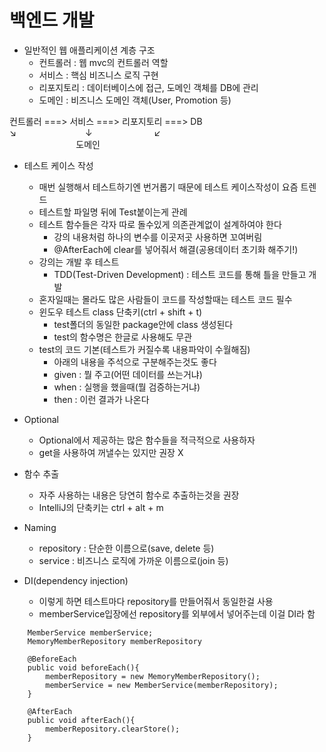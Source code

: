 # 백엔드 개발
- 일반적인 웹 애플리케이션 계층 구조
    - 컨트롤러 : 웹 mvc의 컨트롤러 역할
    - 서비스 : 핵심 비즈니스 로직 구현
    - 리포지토리 : 데이터베이스에 접근, 도메인 객체를 DB에 관리
    - 도메인 : 비즈니스 도메인 객체(User, Promotion 등)

컨트롤러 ===> 서비스 ===> 리포지토리 ===> DB
<BR>↘ &nbsp;&nbsp;&nbsp;&nbsp;&nbsp;&nbsp;&nbsp;&nbsp;&nbsp;&nbsp;&nbsp;&nbsp;&nbsp;&nbsp;&nbsp;&nbsp;&nbsp;&nbsp;&nbsp;&nbsp;&nbsp;&nbsp;&nbsp;&nbsp;&nbsp;&nbsp;
↓ &nbsp;&nbsp;&nbsp;&nbsp;&nbsp;&nbsp;&nbsp;&nbsp;&nbsp;&nbsp;&nbsp;&nbsp;&nbsp;&nbsp;&nbsp;&nbsp;&nbsp;&nbsp;&nbsp;&nbsp;&nbsp;&nbsp;&nbsp;
↙ 
<BR>
&nbsp;&nbsp;&nbsp;&nbsp;&nbsp;&nbsp;&nbsp;&nbsp;&nbsp;&nbsp;&nbsp;&nbsp;&nbsp;&nbsp;&nbsp;&nbsp;&nbsp;&nbsp;&nbsp;&nbsp;&nbsp;&nbsp;&nbsp;&nbsp;&nbsp;&nbsp; 도메인

- 테스트 케이스 작성
    - 매번 실행해서 테스트하기엔 번거롭기 때문에 테스트 케이스작성이 요즘 트렌드
    - 테스트할 파일명 뒤에 Test붙이는게 관례
    - 테스트 함수들은 각자 따로 돌수있게 의존관계없이 설계하여야 한다
        - 강의 내용처럼 하나의 변수를 이곳저곳 사용하면 꼬여버림 
        - @AfterEach에 clear를 넣어줘서 해결(공용데이터 초기화 해주기!)
    - 강의는 개발 후 테스트
        - TDD(Test-Driven Development) : 테스트 코드를 통해 틀을 만들고 개발
    - 혼자일때는 몰라도 많은 사람들이 코드를 작성할때는 테스트 코드 필수
    - 윈도우 테스트 class 단축키(ctrl + shift + t)
        - test폴더의 동일한 package안에 class 생성된다
        - test의 함수명은 한글로 사용해도 무관
    - test의 코드 기본(테스트가 커질수록 내용파악이 수월해짐)
        - 아래의 내용을 주석으로 구분해주는것도 좋다
        - given : 뭘 주고(어떤 데이터를 쓰는거냐)
        - when : 실행을 했을때(뭘 검증하는거냐)
        - then : 이런 결과가 나온다

- Optional
    - Optional에서 제공하는 많은 함수들을 적극적으로 사용하자
    - get을 사용하여 꺼낼수는 있지만 권장 X

- 함수 추출
    - 자주 사용하는 내용은 당연히 함수로 추출하는것을 권장
    - IntelliJ의 단축키는 ctrl + alt + m

- Naming
    - repository : 단순한 이름으로(save, delete 등)
    - service : 비즈니스 로직에 가까운 이름으로(join 등)

- DI(dependency injection)
    - 이렇게 하면 테스트마다 repository를 만들어줘서 동일한걸 사용
    - memberService입장에선 repository를 외부에서 넣어주는데 이걸 DI라 함
~~~
    MemberService memberService;
    MemoryMemberRepository memberRepository

    @BeforeEach
    public void beforeEach(){
        memberRepository = new MemoryMemberRepository();
        memberService = new MemberService(memberRepository);
    }

    @AfterEach
    public void afterEach(){
        memberRepository.clearStore();
    }
~~~